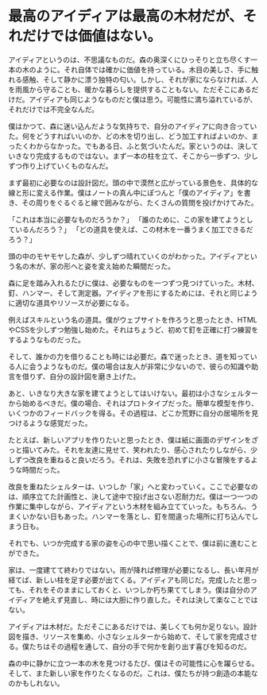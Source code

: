 # 最高のアイディアは最高の木材だが、それだけでは価値はない。

アイディアというのは、不思議なものだ。森の奥深くにひっそりと立ち尽くす一本の木のように。それ自体では確かに価値を持っている。木目の美しさ、手に触れる感触、そして静かに漂う独特の匂い。しかし、それが家にならなければ、人を雨風から守ることも、暖かな暮らしを提供することもない。ただそこにあるだけだ。アイディアも同じようなものだと僕は思う。可能性に満ち溢れているが、それだけでは不完全なんだ。

僕はかつて、森に迷い込んだような気持ちで、自分のアイディアに向き合っていた。何をどうすればいいのか、どの木を切り出し、どう加工すればよいのか、まったくわからなかった。でもある日、ふと気づいたんだ。家というのは、決していきなり完成するものではない。まず一本の柱を立て、そこから一歩ずつ、少しずつ作り上げていくものなんだ。

まず最初に必要なのは設計図だ。頭の中で漠然と広がっている景色を、具体的な線と形に変える作業。僕はノートの真ん中にぽつんと「僕のアイディア」を書き、その周りをぐるぐると線で囲みながら、たくさんの質問を投げかけてみた。

「これは本当に必要なものだろうか？」
「誰のために、この家を建てようとしているんだろう？」
「どの道具を使えば、この材木を一番うまく加工できるだろう？」

頭の中のモヤモヤした森が、少しずつ晴れていくのがわかった。アイディアという名の木が、家の形へと姿を変え始めた瞬間だった。

森に足を踏み入れるたびに僕は、必要なものを一つずつ見つけていった。木材、釘、ハンマー、そして測定器。アイディアを形にするためには、それと同じように適切な道具やリソースが必要になる。

例えばスキルという名の道具。僕がウェブサイトを作ろうと思ったとき、HTMLやCSSを少しずつ勉強し始めた。それはちょうど、初めて釘を正確に打つ練習をするようなものだった。

そして、誰かの力を借りることも時には必要だ。森で迷ったとき、道を知っている人に会うようなものだ。僕の場合は友人が非常に少ないので、彼らの知識や助言を借りず、自分の設計図を磨き上げた。

あと、いきなり大きな家を建てようとしてはいけない。最初は小さなシェルターから始めるべきだ。僕の場合、それはプロトタイプだった。簡単な模型を作り、いくつかのフィードバックを得る。その過程は、どこか荒野に自分の居場所を見つけるような感覚だった。

たとえば、新しいアプリを作りたいと思ったとき、僕は紙に画面のデザインをざっと描いてみた。それを友達に見せて、笑われたり、感心されたりしながら、少しずつ改良を重ねると良いだろう。それは、失敗を恐れずに小さな冒険をするような時間だった。

改良を重ねたシェルターは、いつしか「家」へと変わっていく。ここで必要なのは、順序立てた計画性と、決して途中で投げ出さない忍耐力だ。僕は一つ一つの作業に集中しながら、アイディアという木材を組み立てていった。もちろん、うまくいかない日もあった。ハンマーを落とし、釘を間違った場所に打ち込んでしまう日も。

それでも、いつか完成する家の姿を心の中で思い描くことで、僕は前に進むことができた。

家は、一度建てて終わりではない。雨が降れば修理が必要になるし、長い年月が経てば、新しい柱を足す必要が出てくる。アイディアも同じだ。完成したと思っても、それをそのままにしておくと、いつしか朽ち果ててしまう。僕は自分のアイディアを絶えず見直し、時には大胆に作り直した。それは決して楽なことではない。

アイディアは木材だ。ただそこにあるだけでは、美しくても何か足りない。設計図を描き、リソースを集め、小さなシェルターから始めて、そして家を完成させる。僕たちはその過程を通して、自分の手で何かを創り出す喜びを知るのだ。

森の中に静かに立つ一本の木を見つけるたび、僕はその可能性に心を躍らせる。そして、また新しい家を作りたくなるのだ。これは、僕たちが持つ創造の本能なのかもしれない。
